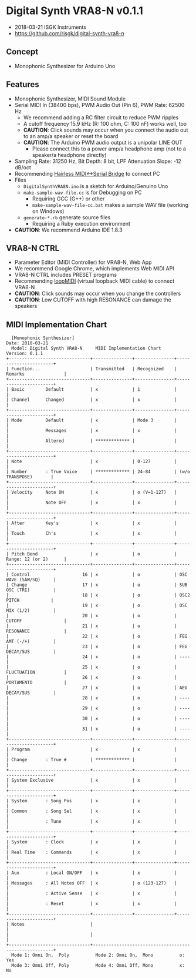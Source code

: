 # Digital Synth VRA8-N v0.1.1

- 2018-03-21 ISGK Instruments
- <https://github.com/risgk/digital-synth-vra8-n>

## Concept

- Monophonic Synthesizer for Arduino Uno

## Features

- Monophonic Synthesizer, MIDI Sound Module
- Serial MIDI In (38400 bps), PWM Audio Out (Pin 6), PWM Rate: 62500 Hz
    - We recommend adding a RC filter circuit to reduce PWM ripples
    - A cutoff frequency 15.9 kHz (R: 100 ohm, C: 100 nF) works well, too
    - **CAUTION**: Click sounds may occur when you connect the audio out to an amp/a speaker or reset the board
    - **CAUTION**: The Arduino PWM audio output is a unipolar LINE OUT
        - Please connect this to a power amp/a headphone amp (not to a speaker/a headphone directly)
- Sampling Rate: 31250 Hz, Bit Depth: 8 bit, LPF Attenuation Slope: -12 dB/oct
- Recommending [Hairless MIDI<->Serial Bridge](http://projectgus.github.io/hairless-midiserial/) to connect PC
- Files
    - `DigitalSynthVRA8N.ino` is a sketch for Arduino/Genuino Uno
    - `make-sample-wav-file.cc` is for Debugging on PC
        - Requiring GCC (G++) or other
        - `make-sample-wav-file-cc.bat` makes a sample WAV file (working on Windows)
    - `generate-*.rb` generate source files
        - Requiring a Ruby execution environment
- **CAUTION**: We recommend Arduino IDE 1.8.3

## VRA8-N CTRL

- Parameter Editor (MIDI Controller) for VRA8-N, Web App
- We recommend Google Chrome, which implements Web MIDI API
- VRA8-N CTRL includes PRESET programs
- Recommending [loopMIDI](http://www.tobias-erichsen.de/software/loopmidi.html) (virtual loopback MIDI cable) to connect VRA8-N
- **CAUTION**: Click sounds may occur when you change the controllers
- **CAUTION**: Low CUTOFF with high RESONANCE can damage the speakers

## MIDI Implementation Chart

      [Monophonic Synthesizer]                                        Date: 2018-03-21       
      Model: Digital Synth VRA8-N     MIDI Implementation Chart       Version: 0.1.1         
    +-------------------------------+---------------+---------------+-----------------------+
    | Function...                   | Transmitted   | Recognized    | Remarks               |
    +-------------------------------+---------------+---------------+-----------------------+
    | Basic        Default          | x             | 1             |                       |
    | Channel      Changed          | x             | x             |                       |
    +-------------------------------+---------------+---------------+-----------------------+
    | Mode         Default          | x             | Mode 3        |                       |
    |              Messages         | x             | x             |                       |
    |              Altered          | ************* |               |                       |
    +-------------------------------+---------------+---------------+-----------------------+
    | Note                          | x             | 0-127         |                       |
    | Number       : True Voice     | ************* | 24-84         | (w/o TRANSPOSE)       |
    +-------------------------------+---------------+---------------+-----------------------+
    | Velocity     Note ON          | x             | o (V=1-127)   |                       |
    |              Note OFF         | x             | x             |                       |
    +-------------------------------+---------------+---------------+-----------------------+
    | After        Key's            | x             | x             |                       |
    | Touch        Ch's             | x             | x             |                       |
    +-------------------------------+---------------+---------------+-----------------------+
    | Pitch Bend                    | x             | o             | Range: 12 (or 2)      |
    +-------------------------------+---------------+---------------+-----------------------+
    | Control                    16 | x             | o             | OSC WAVE (SAW/SQ)     |
    | Change                     17 | x             | o             | SUB OSC (TRI)         |
    |                            18 | x             | o             | OSC2 PITCH            |
    |                            19 | x             | o             | OSC MIX (1/2)         |
    |                            20 | x             | o             | CUTOFF                |
    |                            21 | x             | o             | RESONANCE             |
    |                            22 | x             | o             | FEG AMT (-/+)         |
    |                            23 | x             | o             | FEG DECAY/SUS         |
    |                            24 | x             | o             | ----                  |
    |                            25 | x             | o             | FLUCTUATION           |
    |                            26 | x             | o             | PORTAMENTO            |
    |                            27 | x             | o             | AEG DECAY/SUS         |
    |                            28 | x             | o             | ----                  |
    |                            29 | x             | o             | ----                  |
    |                            30 | x             | o             | ----                  |
    |                            31 | x             | o             | ----                  |
    +-------------------------------+---------------+---------------+-----------------------+
    | Program                       | x             | x             |                       |
    | Change       : True #         | ************* |               |                       |
    +-------------------------------+---------------+---------------+-----------------------+
    | System Exclusive              | x             | x             |                       |
    +-------------------------------+---------------+---------------+-----------------------+
    | System       : Song Pos       | x             | x             |                       |
    | Common       : Song Sel       | x             | x             |                       |
    |              : Tune           | x             | x             |                       |
    +-------------------------------+---------------+---------------+-----------------------+
    | System       : Clock          | x             | x             |                       |
    | Real Time    : Commands       | x             | x             |                       |
    +-------------------------------+---------------+---------------+-----------------------+
    | Aux          : Local ON/OFF   | x             | x             |                       |
    | Messages     : All Notes OFF  | x             | o (123-127)   |                       |
    |              : Active Sense   | x             | x             |                       |
    |              : Reset          | x             | x             |                       |
    +-------------------------------+---------------+---------------+-----------------------+
    | Notes                         |                                                       |
    |                               |                                                       |
    +-------------------------------+-------------------------------------------------------+
      Mode 1: Omni On,  Poly          Mode 2: Omni On,  Mono          o: Yes                 
      Mode 3: Omni Off, Poly          Mode 4: Omni Off, Mono          x: No                  
